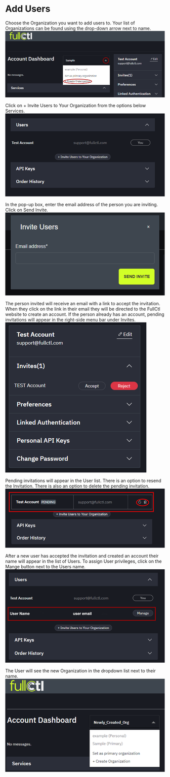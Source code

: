 # Add Users

Choose the Organization you want to add users to. Your list of Organizations can be found using the drop-down arrow next to name.
   ![](img/addorg.png)

Click on + Invite Users to Your Organization from the options below Services.
   ![](img/invite.png)
   
In the pop-up box, enter the email address of the person you are inviting. Click on Send Invite. 
   ![](img/email.png)

The person invited will receive an email with a link to accept the invitation. When they click on the link in their email they will be directed to the FullCtl website to create an account. If the person already has an account, pending invitations will appear in the right-side menu bar under Invites.
   ![](img/accept.png)

Pending invitations will appear in the User list. There is an option to resend the Invitation. There is also an option to delete the pending invitation.
   ![](img/pending.png)

After a new user has accepted the invitation and created an account their name will appear in the list of Users. To assign User privileges, click on the Mange button next to the Users name.
   ![](img/useradded.png)

The User will see the new Organization in the dropdown list next to their name.
   ![](img/neworg.png)
